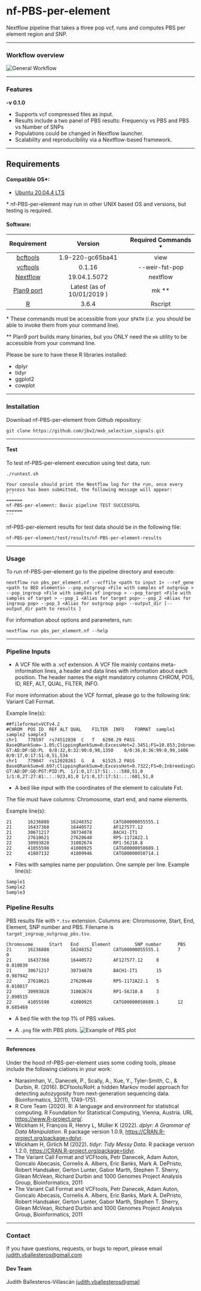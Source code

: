 # nf-PBS-per-element

Nextflow pipeline that takes a three pop vcf, runs and computes PBS per element region and SNP.

---

### Workflow overview
![General Workflow](dev_notes/Workflow.png)

---


### Features
  **-v 0.1.0**

* Supports vcf compressed files as input.
* Results include a two panel of PBS results: Frequency vs PBS and PBS vs Number of SNPs
* Populations could be changed in Nextflow launcher.
* Scalability and reproducibility via a Nextflow-based framework.

---

## Requirements
#### Compatible OS*:
* [Ubuntu 20.04.4 LTS](https://releases.ubuntu.com/focal/)

\* nf-PBS-per-element may run in other UNIX based OS and versions, but testing is required.

#### Software:
| Requirement | Version  | Required Commands * |
|:---------:|:--------:|:-------------------:|
| [bcftools](https://samtools.github.io/bcftools/) | 1.9-220-gc65ba41 | view|
| [vcftools](http://vcftools.sourceforge.net/) | 0.1.16 | --weir-fst-pop |
| [Nextflow](https://www.nextflow.io/docs/latest/getstarted.html) | 19.04.1.5072 | nextflow |
| [Plan9 port](https://github.com/9fans/plan9port) | Latest (as of 10/01/2019 ) | mk \** |
| [R](https://www.r-project.org/) | 3.6.4 | Rscript |

\* These commands must be accessible from your `$PATH` (*i.e.* you should be able to invoke them from your command line).  

\** Plan9 port builds many binaries, but you ONLY need the `mk` utility to be accessible from your command line.

Please be sure to have these R libraries installed:
* dplyr
* tidyr
* ggplot2
* cowplot

---

### Installation
Download nf-PBS-per-element from Github repository:  
```
git clone https://github.com/jbv2/mxb_selection_signals.git
```

---

#### Test
To test nf-PBS-per-element execution using test data, run:
```
./runtest.sh
```

    Your console should print the Nextflow log for the run, once every process has been submitted, the following message will appear:
    ```
    ======
    nf-PBS-per-element: Basic pipeline TEST SUCCESSFUL
    ======
    ```

nf-PBS-per-element results for test data should be in the following file:
```
nf-PBS-per-element/test/results/nf-PBS-per-element-results
```

---

### Usage
To run nf-PBS-per-element go to the pipeline directory and execute:
```
nextflow run pbs_per_element.nf --vcffile <path to input 1> --ref_gene <path to BED elements> --pop_outgroup <File with samples of outgroup > --pop_ingroup <File with samples of ingroup > --pop_target <File with samples of target > --pop_1 <Alias for target pop> --pop_2 <Alias for ingroup pop> --pop_3 <Alias for outgroup pop> --output_dir [--output_dir path to results ] 
```

For information about options and parameters, run:
```
nextflow run pbs_per_element.nf --help
```

---

### Pipeline Inputs
* A VCF file with a .vcf extension. A VCF file mainly contains meta-information lines, a header and data lines with information about each position. The header names the eight mandatory columns CHROM, POS, ID, REF, ALT, QUAL, FILTER, INFO.

For more information about the VCF format, please go to the following link: Variant Call Format.

Example line(s):
```
##fileformat=VCFv4.2
#CHROM	POS	ID	REF	ALT	QUAL	FILTER	INFO	FORMAT	sample1	sample2	sample3
chr1	778597	rs74512038	C	T	6290.29	PASS	BaseQRankSum=-1.05;ClippingRankSum=0;ExcessHet=2.3451;FS=10.853;InbreedingCoeff=0.0097;MQ=69.78;MQRankSum=0;POSITIVE_TRAIN_SITE;QD=15.12;ReadPosRankSum=-0.678;SOR=0.306;VQSLOD=9.88;culprit=MQRankSum;NS=2504;AA=.|||;VT=SNP;GRCH37_POS=713977;GRCH37_REF=C;GRCH37_38_REF_STRING_MATCH;DP=18077;AF=0.0825688;MLEAC=17;MLEAF=0.109;EAS_AF=0.2083;AMR_AF=0.0648;AFR_AF=0.0098;EUR_AF=0.003;SAS_AF=0.0297;AN=160;AC=17	GT:AD:DP:GQ:PL	0/0:32,0:32:90:0,90,1350	0/0:36,0:36:99:0,99,1406	0/0:17,0:17:51:0,51,534
chr1	779047	rs12028261	G	A	61525.2	PASS	BaseQRankSum=0.697;ClippingRankSum=0;ExcessHet=0.7322;FS=0;InbreedingCoeff=0.1074;MQ=66.21;MQRankSum=-0.174;POSITIVE_TRAIN_SITE;QD=30.78;ReadPosRankSum=0.23;SOR=0.686;VQSLOD=4.48;culprit=MQRankSum;NS=2504;AA=.|||;VT=SNP;GRCH37_POS=714427;GRCH37_REF=G;GRCH37_38_REF_STRING_MATCH;DP=15427;AF=0.795872;MLEAC=139;MLEAF=0.891;EAS_AF=0.7917;AMR_AF=0.8718;AFR_AF=0.4546;EUR_AF=0.9493;SAS_AF=0.9315;AN=160;AC=142	GT:AD:DP:GQ:PGT:PID:PL	1/1:0,17:17:51:.:.:580,51,0	1/1:0,27:27:81:.:.:923,81,0	1/1:0,17:17:51:.:.:601,51,0
```

* A bed like input with the coordinates of the element to calculate Fst.

The file must have columns: Chromosome, start end, and name elements.

Example line(s):
```
21      16236888        16248352        CATG00000055555.1
21      16437368        16440572        AF127577.12
21      30671217        30734078        BACH1-IT1
22      27610621        27620640        RP5-1172A22.1
22      30993828        31002674        RP1-56J10.8
22      41055598        41080925        CATG00000058689.1
22      41807132        41809946        CATG00000058714.1
```

* Files with samples name per population. One sample per line.
Example line(s):
```
Sample1
Sample2
Sample3
```

### Pipeline Results
PBS results file with `*.tsv` extension.
Columns are: Chromosome, Start, End, Element, SNP number and PBS.
Filename is `target_ingroup_outgroup_pbs.tsv`.

```
Chromosome      Start   End     Element         SNP number      PBS
21      16236888        16248352        CATG00000055555.1       7       0
21      16437368        16440572        AF127577.12     8       0.010039
21      30671217        30734078        BACH1-IT1       15      0.987942
22      27610621        27620640        RP5-1172A22.1   5       0.010817
22      30993828        31002674        RP1-56J10.8     3       2.098515
22      41055598        41080925        CATG00000058689.1       12      0.685469
```
* A bed file with the top 1% of PBS values.

* A `.png` file with PBS plots.
![Example of PBS plot](dev_notes/mxb_chb_ibs_pbs.png)

---

#### References
Under the hood nf-PBS-per-element uses some coding tools, please include the following ciations in your work:

* Narasimhan, V., Danecek, P., Scally, A., Xue, Y., Tyler-Smith, C., & Durbin, R. (2016). BCFtools/RoH: a hidden Markov model approach for detecting autozygosity from next-generation sequencing data. Bioinformatics, 32(11), 1749-1751.
*   R Core Team (2020). R: A language and environment
  for statistical computing. R Foundation for
  Statistical Computing, Vienna, Austria. URL
  https://www.R-project.org/.
* Wickham H, François R, Henry L, Müller K (2022). _dplyr: A Grammar of Data
  Manipulation_. R package version 1.0.9,
  <https://CRAN.R-project.org/package=dplyr>.
* Wickham H, Girlich M (2022). _tidyr: Tidy Messy Data_. R package version
  1.2.0, <https://CRAN.R-project.org/package=tidyr>.
* The Variant Call Format and VCFtools, Petr Danecek, Adam Auton, Goncalo Abecasis, Cornelis A. Albers, Eric Banks, Mark A. DePristo, Robert Handsaker, Gerton Lunter, Gabor Marth, Stephen T. Sherry, Gilean McVean, Richard Durbin and 1000 Genomes Project Analysis Group, Bioinformatics, 2011
* The Variant Call Format and VCFtools, Petr Danecek, Adam Auton, Goncalo Abecasis, Cornelis A. Albers, Eric Banks, Mark A. DePristo, Robert Handsaker, Gerton Lunter, Gabor Marth, Stephen T. Sherry, Gilean McVean, Richard Durbin and 1000 Genomes Project Analysis Group, Bioinformatics, 2011

---

### Contact
If you have questions, requests, or bugs to report, please email <judith.vballesteros@gmail.com> 

#### Dev Team
Judith Ballesteros-Villascán <judith.vballesteros@gmail>